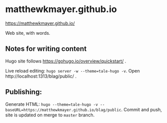 # matthewkmayer.github.io

https://matthewkmayer.github.io/

Web site, with words.

## Notes for writing content

Hugo site follows https://gohugo.io/overview/quickstart/ .

Live reload editing: `hugo server -w --theme=tale-hugo -v`. Open http://localhost:1313/blag/public/ .

## Publishing:

Generate HTML: `hugo --theme=tale-hugo -v --baseURL=https://matthewkmayer.github.io/blag/public`. Commit and push, site is updated on merge to `master` branch.
